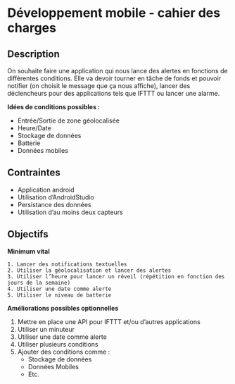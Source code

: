 # Développement mobile - cahier des charges

## Description
On souhaite faire une application qui nous lance des alertes en fonctions de différentes conditions. Elle va devoir tourner en tâche de fonds et pouvoir notifier (on choisit le message que ça nous affiche), lancer des déclencheurs pour des applications tels que IFTTT ou lancer une alarme.

**Idées de conditions possibles :**

- Entrée/Sortie de zone géolocalisée
- Heure/Date
- Stockage de données
- Batterie
- Données mobiles

## Contraintes
- Application android
- Utilisation d’AndroidStudio
- Persistance des données
- Utilisation d’au moins deux capteurs

## Objectifs
**Minimum vital**

 	1. Lancer des notifications textuelles
 	2. Utiliser la géolocalisation et lancer des alertes
 	3. Utiliser l’heure pour lancer un réveil (répétition en fonction des jours de la semaine)
 	4. Utiliser une date comme alerte
 	5. Utiliser le niveau de batterie

 **Améliorations possibles optionnelles**

1. Mettre en place une API pour IFTTT et/ou d’autres applications
2. Utiliser un minuteur
3. Utiliser une date comme alerte
4. Utiliser plusieurs conditions
5. Ajouter des conditions comme :
   - Stockage de données
   - Données Mobiles
   - Etc.

